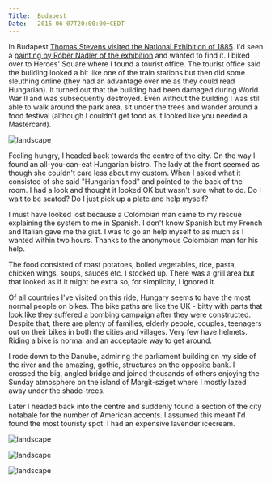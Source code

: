 ```yaml
---
Title:	Budapest
Date:	2015-06-07T20:00:00+CEDT
---
```


In Budapest [Thomas Stevens visited the National Exhibition of 1885](http://www.strudel.org.uk/blog/stevens/000169.shtml#blog). I'd seen a [painting by R&oacute;ber N&aacute;dler of the exhibition](http://commons.wikimedia.org/wiki/File%3AN%C3%A1dler_National_Exhibition_in_Budapest_in_1885.jpg) and wanted to find it. I biked over to Heroes' Square where I found a tourist office. The tourist office said the building looked a bit like one of the train stations but then did some sleuthing online (they had an advantage over me as they could read Hungarian). It turned out that the building had been damaged during World War II and was subsequently destroyed. Even without the building I was still able to walk around the park area, sit under the trees and wander around a food festival (although I couldn't get food as it looked like you needed a Mastercard).

![landscape](https://farm1.staticflickr.com/352/19265591668_9163a70da4_z_d.jpg "Heroes' Square")

Feeling hungry, I headed back towards the centre of the city. On the way I found an all-you-can-eat Hungarian bistro. The lady at the front seemed as though she couldn't care less about my custom. When I asked what it consisted of she said "Hungarian food" and pointed to the back of the room. I had a look and thought it looked OK but wasn't sure what to do. Do I wait to be seated? Do I just pick up a plate and help myself?

I must have looked lost because a Colombian man came to my rescue explaining the system to me in Spanish. I don't know Spanish but my French and Italian gave me the gist. I was to go an help myself to as much as I wanted within two hours. Thanks to the anonymous Colombian man for his help.

The food consisted of roast potatoes, boiled vegetables, rice, pasta, chicken wings, soups, sauces etc. I stocked up. There was a grill area but that looked as if it might be extra so, for simplicity, I ignored it. 

Of all countries I've visited on this ride, Hungary seems to have the most normal people on bikes. The bike paths are like the UK - bitty with parts that look like they suffered a bombing campaign after they were constructed. Despite that, there are plenty of families, elderly people, couples, teenagers out on their bikes in both the cities and villages. Very few have helmets. Riding a bike is normal and an acceptable way to get around.

I rode down to the Danube, admiring the parliament building on my side of the river and the amazing, gothic, structures on the opposite bank. I crossed the big, angled bridge and joined thousands of others enjoying the Sunday atmosphere on the island of Margit-sziget where I mostly lazed away under the shade-trees.

Later I headed back into the centre and suddenly found a section of the city notabale for the number of American accents. I assumed this meant I'd found the most touristy spot. I had an expensive lavender icecream.

![landscape](https://farm1.staticflickr.com/524/19446911782_5219459b23_z_d.jpg "Buda")

![landscape](https://pbs.twimg.com/media/CG6qP6IWcAA9m_j.jpg "Cathedral")

![landscape](https://pbs.twimg.com/media/CG6qPJNWgAAMXqX.jpg "Budapest Parliament building")